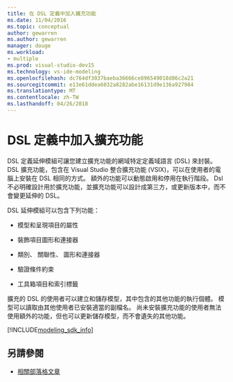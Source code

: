 ```yaml
---
title: 在 DSL 定義中加入擴充功能
ms.date: 11/04/2016
ms.topic: conceptual
author: gewarren
ms.author: gewarren
manager: douge
ms.workload:
- multiple
ms.prod: visual-studio-dev15
ms.technology: vs-ide-modeling
ms.openlocfilehash: dc764df3037baeba36666ce896549018d86c2a21
ms.sourcegitcommit: e13e61ddea6032a8282abe16131d9e136a927984
ms.translationtype: MT
ms.contentlocale: zh-TW
ms.lasthandoff: 04/26/2018
---
```

# <a name="add-extensions-to-dsl-definitions"></a>DSL 定義中加入擴充功能

DSL 定義延伸模組可讓您建立擴充功能的網域特定定義域語言 (DSL) 來封裝。 DSL 擴充功能，包含在 Visual Studio 整合擴充功能 (VSIX)，可以在使用者的電腦上安裝在 DSL 相同的方式。 額外的功能可以動態啟用和停用在執行階段。 Dsl 不必明確設計用於擴充功能，並擴充功能可以設計成第三方，或更新版本中，而不會變更延伸的 DSL。

DSL 延伸模組可以包含下列功能：

-   模型和呈現項目的屬性

-   裝飾項目圖形和連接器

-   類別、 關聯性、 圖形和連接器

-   驗證條件約束

-   工具箱項目和索引標籤

擴充的 DSL 的使用者可以建立和儲存模型，其中包含的其他功能的執行個體。 模型可以讀取由其他使用者已安裝適當的副檔名。 尚未安裝擴充功能的使用者無法使用額外的功能，但也可以更新儲存模型，而不會遺失的其他功能。

[!INCLUDE[modeling_sdk_info](includes/modeling_sdk_info.md)]

## <a name="see-also"></a>另請參閱

- [相關部落格文章](https://blogs.msdn.microsoft.com/visualstudioalm/tag/code-index/)
